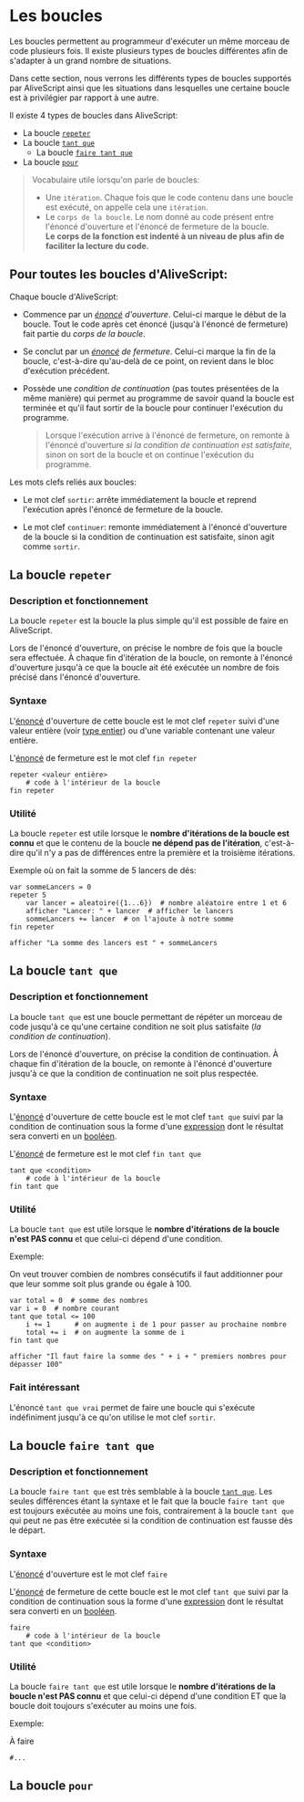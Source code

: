 # Les boucles

Les boucles permettent au programmeur d'exécuter un même morceau de code plusieurs fois. Il existe plusieurs types de
boucles différentes afin de s'adapter à un grand nombre de situations.

Dans cette section, nous verrons les différents types de boucles supportés par AliveScript ainsi que les situations dans
lesquelles une certaine boucle est à privilégier par rapport à une autre.

Il existe 4 types de boucles dans AliveScript:

* La boucle [`repeter`](#la-boucle-repeter)
* La boucle [`tant que`](#la-boucle-tant-que)
    * La boucle [`faire tant que`](#la-boucle-faire-tant-que)
* La boucle [`pour`](#la-boucle-pour)

> Vocabulaire utile lorsqu'on parle de boucles:
> * Une `itération`. Chaque fois que le code contenu dans une boucle est exécuté, on appelle cela une `itération`.
> * Le `corps de la boucle`. Le nom donné au code présent entre l'énoncé d'ouverture et l'énoncé de fermeture de la
    boucle.  
    **Le corps de la fonction est indenté à un niveau de plus afin de faciliter la lecture du code.**

## Pour toutes les boucles d'AliveScript:

Chaque boucle d'AliveScript:

* Commence par un _[énoncé](../annexe/lexique.md#les-énoncés) d'ouverture_. Celui-ci marque le début de la boucle. Tout
  le code après cet énoncé (jusqu'à l'énoncé de fermeture) fait partie du _corps de la boucle_.

* Se conclut par un _[énoncé](../annexe/lexique.md#les-énoncés) de fermeture_. Celui-ci marque la fin de la boucle,
  c'est-à-dire qu'au-delà de ce point, on revient dans le bloc d'exécution précédent.

* Possède une _condition de continuation_ (pas toutes présentées de la même manière) qui
  permet au programme de savoir quand la boucle est terminée et qu'il faut sortir de la boucle pour continuer
  l'exécution du programme.

  > Lorsque l'exécution arrive à l'énoncé de fermeture, on remonte à l'énoncé d'ouverture _si la condition de
  continuation est satisfaite_, sinon on sort de la boucle et on continue l'exécution du programme.

Les mots clefs reliés aux boucles:

* Le mot clef `sortir`: arrête immédiatement la boucle et reprend l'exécution après l'énoncé de fermeture de la boucle.

* Le mot clef `continuer`: remonte immédiatement à l'énoncé d'ouverture de la boucle si la condition de continuation est
  satisfaite, sinon agit comme `sortir`.

## La boucle `repeter`

### Description et fonctionnement

La boucle `repeter` est la boucle la plus simple qu'il est possible de faire en AliveScript.

Lors de l'énoncé d'ouverture, on précise le nombre de fois que la boucle sera effectuée. À chaque fin d'itération de la
boucle, on remonte à l'énoncé d'ouverture jusqu'à ce que la boucle ait été exécutée un nombre de fois précisé dans
l'énoncé d'ouverture.

### Syntaxe

L'[énoncé](../annexe/lexique.md#les-énoncés) d'ouverture de cette boucle est le mot clef `repeter` suivi d'une
valeur entière (voir [type entier](../concepts_base/datatypes/types_primitifs.md#le-type-entier)) ou d'une variable
contenant une valeur entière.

L'[énoncé](../annexe/lexique.md#les-énoncés) de fermeture est le mot clef `fin repeter`

```
repeter <valeur entière>
    # code à l'intérieur de la boucle
fin repeter
```

### Utilité

La boucle `repeter` est utile lorsque le **nombre d'itérations de la boucle est connu** et que le contenu de la boucle
**ne dépend pas de l'itération**, c'est-à-dire qu'il n'y a pas de différences entre la première et la troisième
itérations.

Exemple où on fait la somme de 5 lancers de dés:

```
var sommeLancers = 0
repeter 5
    var lancer = aleatoire({1...6})  # nombre aléatoire entre 1 et 6
    afficher "Lancer: " + lancer  # afficher le lancers
    sommeLancers += lancer  # on l'ajoute à notre somme
fin repeter
            
afficher "La somme des lancers est " + sommeLancers
```

## La boucle `tant que`

### Description et fonctionnement

La boucle `tant que` est une boucle permettant de répéter un morceau de code jusqu'à ce qu'une certaine condition ne
soit plus satisfaite (_la condition de continuation_).

Lors de l'énoncé d'ouverture, on précise la condition de continuation. À chaque fin d'itération de la
boucle, on remonte à l'énoncé d'ouverture jusqu'à ce que la condition de continuation ne soit plus respectée.

### Syntaxe

L'[énoncé](../annexe/lexique.md#les-énoncés) d'ouverture de cette boucle est le mot clef `tant que` suivi par la
condition de continuation sous la forme d'une [expression](../annexe/lexique.md#les-expressions) dont le résultat sera
converti en un [booléen](../concepts_base/datatypes/types_primitifs.md#le-type-booleen).

L'[énoncé](../annexe/lexique.md#les-énoncés) de fermeture est le mot clef `fin tant que`

```
tant que <condition>
    # code à l'intérieur de la boucle
fin tant que
```

### Utilité

La boucle `tant que` est utile lorsque le **nombre d'itérations de la boucle n'est PAS connu** et que celui-ci dépend
d'une condition.

Exemple:

On veut trouver combien de nombres consécutifs il faut additionner pour que leur somme soit plus grande ou égale à 100.

```
var total = 0  # somme des nombres
var i = 0  # nombre courant
tant que total <= 100
    i += 1      # on augmente i de 1 pour passer au prochaine nombre 
    total += i  # on augmente la somme de i
fin tant que
            
afficher "Il faut faire la somme des " + i + " premiers nombres pour dépasser 100"
```

### Fait intéressant

L'énoncé `tant que vrai` permet de faire une boucle qui s'exécute indéfiniment jusqu'à ce qu'on utilise le mot
clef `sortir`.

## La boucle `faire tant que`

### Description et fonctionnement

La boucle `faire tant que` est très semblable à la boucle [`tant que`](#la-boucle-tant-que). Les seules différences
étant la syntaxe et le fait que la boucle `faire tant que` est toujours exécutée au moins une fois, contrairement à la
boucle `tant que` qui peut ne pas être exécutée si la condition de continuation est fausse dès le départ.

### Syntaxe

L'[énoncé](../annexe/lexique.md#les-énoncés) d'ouverture est le mot clef `faire`

L'[énoncé](../annexe/lexique.md#les-énoncés) de fermeture de cette boucle est le mot clef `tant que` suivi par la
condition de continuation sous la forme d'une [expression](../annexe/lexique.md#les-expressions) dont le résultat sera
converti en un [booléen](../concepts_base/datatypes/types_primitifs.md#le-type-booleen).

```
faire
    # code à l'intérieur de la boucle
tant que <condition>
```

### Utilité

La boucle `faire tant que` est utile lorsque le **nombre d'itérations de la boucle n'est PAS connu** et que celui-ci
dépend d'une condition ET que la boucle doit toujours s'exécuter au moins une fois.

Exemple:

À faire

```
#...
```

## La boucle `pour`

